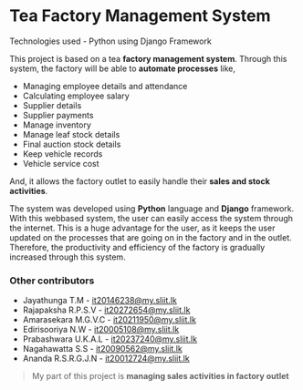 # Tea Factory Management System
 Technologies used - Python using Django Framework
 
 
This project is based on a tea **factory management system**. Through this system, the factory will be able to **automate processes** like,
- Managing employee details and attendance
- Calculating employee salary
- Supplier details 
- Supplier payments
- Manage inventory
- Manage leaf stock details
- Final auction stock details
- Keep vehicle records
- Vehicle service cost

And, it allows the factory outlet to easily handle their **sales and stock activities**.


The system was developed using **Python** language and **Django** framework. 
With this webbased system, the user can easily access the system through the internet. This is a huge advantage for the user, as it keeps the user updated on the processes that are going on in the factory and in the outlet. Therefore, the productivity and efficiency of the factory is gradually increased through this system.

### Other contributors
- Jayathunga T.M - it20146238@my.sliit.lk
- Rajapaksha R.P.S.V - it20272654@my.sliit.lk
- Amarasekara M.G.V.C - it20211950@my.sliit.lk
- Edirisooriya N.W - it20005108@my.sliit.lk
- Prabashwara U.K.A.L - it20237240@my.sliit.lk
- Nagahawatta S.S - it20090562@my.sliit.lk
- Ananda R.S.R.G.J.N - it20012724@my.sliit.lk



> My part of this project is **managing sales activities in factory outlet**
